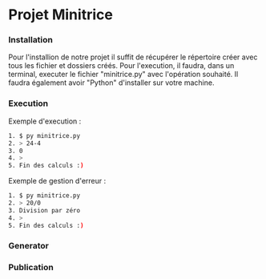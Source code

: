# Projet Minitrice

### Installation
Pour l'installion de notre projet il suffit de récupérer le répertoire créer avec tous les fichier et dossiers créés. Pour l'execution, il faudra, dans un terminal, executer le fichier "minitrice.py" avec l'opération souhaité. Il faudra également avoir "Python" d'installer sur votre machine.

### Execution
Exemple d'execution :
```bash
1. $ py minitrice.py
2. > 24-4
3. 0
4. >
5. Fin des calculs :)
```

Exemple de gestion d'erreur :
```bash
1. $ py minitrice.py
2. > 20/0
3. Division par zéro
4. >
5. Fin des calculs :)
```
### Generator

### Publication

